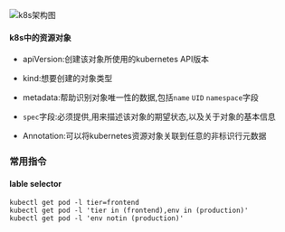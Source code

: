 ![k8s架构图](E:\git-project\gitbook\1.学习笔记\picture\k8s架构图.jpg)



#### k8s中的资源对象

* apiVersion:创建该对象所使用的kubernetes API版本
* kind:想要创建的对象类型
* metadata:帮助识别对象唯一性的数据,包括`name` `UID` `namespace`字段

* `spec`字段:必须提供,用来描述该对象的期望状态,以及关于对象的基本信息 

* Annotation:可以将kubernetes资源对象关联到任意的非标识行元数据

### 常用指令

#### lable selector

```
kubectl get pod -l tier=frontend
kubectl get pod -l 'tier in (frontend),env in (production)'
kubectl get pod -l 'env notin (production)'
```


